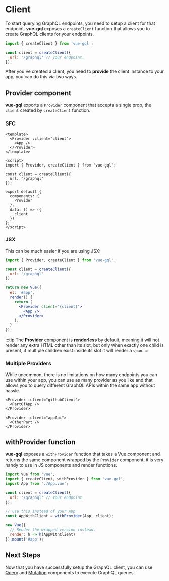 # Client

To start querying GraphQL endpoints, you need to setup a client for that endpoint. **vue-gql** exposes a `createClient` function that allows you to create GraphQL clients for your endpoints.

```js
import { createClient } from 'vue-gql';

const client = createClient({
  url: '/graphql' // your endpoint.
});
```

After you've created a client, you need to **provide** the client instance to your app, you can do this via two ways.

## Provider component

**vue-gql** exports a `Provider` component that accepts a single prop, the `client` created by `createClient` function.

### SFC

```vue
<template>
  <Provider :client="client">
    <App />
  </Provider>
</template>

<script>
import { Provider, createClient } from 'vue-gql';

const client = createClient({
  url: '/graphql'
});

export default {
  components: {
    Provider
  },
  data: () => ({
    client
  })
};
</script>
```

### JSX

This can be much easier if you are using JSX:

```jsx
import { Provider, createClient } from 'vue-gql';

const client = createClient({
  url: '/graphql'
});

return new Vue({
  el: '#app',
  render() {
    return (
      <Provider client="{client}">
        <App />
      </Provider>
    );
  }
});
```

:::tip
The **Provider** component is **renderless** by default, meaning it will not render any extra HTML other than its slot, but only when exactly one child is present, if multiple children exist inside its slot it will render a `span`.
:::

### Multiple Providers

While uncommon, there is no limitations on how many endpoints you can use within your app, you can use as many provider as you like and that allows you to query different GraphQL APIs within the same app without hassle.

```vue
<Provider :client="githubClient">
  <PartOfApp />
</Provider>

<Provider :client="appApi">
  <OtherPart />
</Provider>
```

## withProvider function

**vue-gql** exposes a `withProvider` function that takes a Vue component and returns the same component wrapped by the `Provider` component, it is very handy to use in JS components and render functions.

```js
import Vue from 'vue';
import { createClient, withProvider } from 'vue-gql';
import App from './App.vue';

const client = createClient({
  url: '/graphql' // Your endpoint
});

// use this instead of your App
const AppWithClient = withProvider(App, client);

new Vue({
  // Render the wrapped version instead.
  render: h => h(AppWithClient)
}).mount('#app');
```

## Next Steps

Now that you have successfully setup the GraphQL client, you can use [Query](./queries.md) and [Mutation](./mutations.md) components to execute GraphQL queries.
